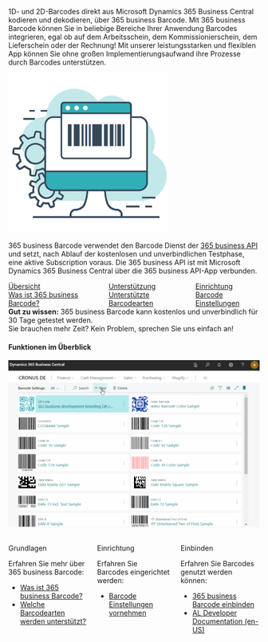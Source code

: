 1D- und 2D-Barcodes direkt aus Microsoft Dynamics 365 Business Central kodieren und dekodieren, über 365 business Barcode. Mit 365 business Barcode können Sie in beliebige Bereiche Ihrer Anwendung Barcodes integrieren, egal ob auf dem Arbeitsschein, dem Kommissionierschein, dem Lieferschein oder der Rechnung! Mit unserer leistungsstarken und flexiblen App können Sie ohne großen Implementierungsaufwand ihre Prozesse durch Barcodes unterstützen.

![365 business Barcode](/assets/images/365-business-barcode/c2d1994e3928121cbe3688812536565148167627fcfc18fd6fa635219e78eb4f.png)  

365 business Barcode verwendet den Barcode Dienst der [365 business API](../365-business-api/) und setzt, nach Ablauf der kostenlosen und unverbindlichen Testphase, eine aktive Subscription voraus. Die 365 business API ist mit Microsoft Dynamics 365 Business Central über die 365 business API-App verbunden.

<div class="columns">
   <div>
       <a href="barcode-whatis/">
           <div>
               <div><i class="fa-duotone fa-map"></i></div>
               <div>&Uuml;bersicht</div>
               <div>Was ist 365 business Barcode?</div>
           </div>
       </a>
   </div>
   <div>
       <a href="supported-barcodes/">
           <div>
               <div><i class="fa-duotone fa-barcode"></i></div>
               <div>Unterst&uuml;tzung</div>
               <div>Unterstützte Barcodearten</div>
           </div>
       </a>
   </div>
   <div>
       <a href="barcode-settings/">
           <div>
               <div><i class="fa-duotone fa-book-open-cover"></i></div>
               <div>Einrichtung</div>
               <div>Barcode Einstellungen</div>
           </div>
       </a>
   </div>
</div>

<div class="alert alert-notice">
    <i class="fa-solid fa-lightbulb"></i> <strong>Gut zu wissen:</strong> 365 business Barcode kann kostenlos und unverbindlich für 30 Tage getestet werden.<br>Sie brauchen mehr Zeit? Kein Problem, sprechen Sie uns einfach an!
</div>

#### Funktionen im Überblick

![Barcode Einstellungen](/assets/images/365-business-barcode/barcode-settings.en-US.gif)

<div class="columns" style="margin-top: 30px;">
    <div>
        <span class="columns-title">Grundlagen</span>
        <p>
            Erfahren Sie mehr über 365 business Barcode:
            <ul class="fa-ul">
                <li><span class="fa-li"><i class="fa-solid fa-pen-ruler"></i></span><a href="barcode-whatis/">Was ist 365 business Barcode?</a></li>
                <li><span class="fa-li"><i class="fa-solid fa-barcode"></i></span><a href="supported-barcodes/">Welche Barcodearten werden unterstützt?</a></li>
            </ul>
        </p>
    </div>
    <div>
         <span class="columns-title">Einrichtung</span>
             <p>
                Erfahren Sie Barcodes eingerichtet werden:
                <ul class="fa-ul">
                    <li><span class="fa-li"><i class="fa-solid fa-sliders"></i></span><a href="barcode-settings/">Barcode Einstellungen vornehmen</a></li>
                </ul>
            </p>
    </div>
    <div>
         <span class="columns-title">Einbinden</span>
             <p>
                Erfahren Sie Barcodes genutzt werden können:
                <ul class="fa-ul">
                    <li><span class="fa-li"><i class="fa-solid fa-display-code"></i></span><a href="barcode-howto/">365 business Barcode einbinden</a></li>
                    <li><span class="fa-li"><i class="fa-solid fa-code"></i></span><a href="../../en-US/al-developer/">AL Developer Documentation (en-US)</a></li>
                </ul>
            </p>
    </div>
</div>